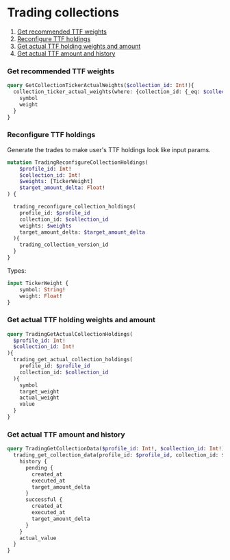 # Trading collections
1. [Get recommended TTF weights](#get-recommended-ttf-weights)
2. [Reconfigure TTF holdings](#reconfigure-ttf-holdings)
3. [Get actual TTF holding weights and amount](#get-actual-ttf-holding-weights-and-amount)
4. [Get actual TTF amount and history](#get-actual-ttf-amount-and-history)

### Get recommended TTF weights
```graphql
query GetCollectionTickerActualWeights($collection_id: Int!){
  collection_ticker_actual_weights(where: {collection_id: {_eq: $collection_id}}){
    symbol
    weight
  }
}
```

### Reconfigure TTF holdings
Generate the trades to make user's TTF holdings look like input params.
```graphql
mutation TradingReconfigureCollectionHoldings(
    $profile_id: Int!
    $collection_id: Int!
    $weights: [TickerWeight]
    $target_amount_delta: Float!
) {

  trading_reconfigure_collection_holdings(
    profile_id: $profile_id
    collection_id: $collection_id
    weights: $weights
    target_amount_delta: $target_amount_delta
  ){
    trading_collection_version_id
  }
}
```
Types:
```graphql
input TickerWeight {
    symbol: String!
    weight: Float!    
}
```

### Get actual TTF holding weights and amount
```graphql
query TradingGetActualCollectionHoldings(
  $profile_id: Int!
  $collection_id: Int!
){
  trading_get_actual_collection_holdings(
    profile_id: $profile_id
    collection_id: $collection_id
  ){
    symbol
    target_weight
    actual_weight
    value
  }
}
```

### Get actual TTF amount and history
```graphql
query TradingGetCollectionData($profile_id: Int!, $collection_id: Int!) {
  trading_get_collection_data(profile_id: $profile_id, collection_id: $collection_id) {
    history {
      pending {
        created_at
        executed_at
        target_amount_delta
      }
      successful {
        created_at
        executed_at
        target_amount_delta
      }
    }
    actual_value
  }
}
```

